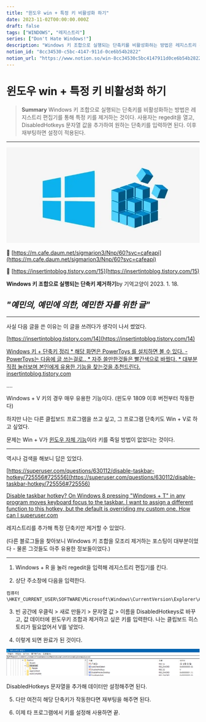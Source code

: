 ```yaml
---
title: "윈도우 win + 특정 키 비활성화 하기"
date: 2023-11-02T00:00:00.000Z
draft: false
tags: ["WINDOWS", "레지스트리"]
series: ["Don't Hate Windows!"]
description: "Windows 키 조합으로 실행되는 단축키를 비활성화하는 방법은 레지스트리 편집기를 통해 특정 키를 제거하는 것이다. 사용자는 regedit을 열고, DisabledHotkeys 문자열 값을 추가하여 원하는 단축키를 입력하면 된다. 이후 재부팅하면 설정이 적용된다."
notion_id: "8cc34530-c5bc-4147-911d-0ce6b54b2822"
notion_url: "https://www.notion.so/win-8cc34530c5bc4147911d0ce6b54b2822"
---
```


# 윈도우 win + 특정 키 비활성화 하기

> **Summary**
> Windows 키 조합으로 실행되는 단축키를 비활성화하는 방법은 레지스트리 편집기를 통해 특정 키를 제거하는 것이다. 사용자는 regedit을 열고, DisabledHotkeys 문자열 값을 추가하여 원하는 단축키를 입력하면 된다. 이후 재부팅하면 설정이 적용된다.

---

![Image](image_6c1c72006ab0.png)

🔗 [https://m.cafe.daum.net/sigmarion3/Nnp/60?svc=cafeapi](https://m.cafe.daum.net/sigmarion3/Nnp/60?svc=cafeapi)

🔗 [https://insertintoblog.tistory.com/15](https://insertintoblog.tistory.com/15)

**Windows 키 조합으로 실행되는 단축키 제거하기**by 기억고양이 2023. 1. 18.

## *"예민의, 예민에 의한, 예민한 자를 위한 글"*

---

사실 다음 글을 쓴 이유는 이 글을 쓰려다가 생각이 나서 썼었다.

[https://insertintoblog.tistory.com/14](https://insertintoblog.tistory.com/14)

[](https://insertintoblog.tistory.com/14)[
](https://insertintoblog.tistory.com/14)[Windows 키 + 단축키 정리](https://insertintoblog.tistory.com/14)[
](https://insertintoblog.tistory.com/14)[* 해당 화면은 PowerToys 를 설치하면 볼 수 있다. - PowerToys는 다음에 글 쓰는걸로.. * 자주 쓸만한것들은 빨간색으로 바꿨다. * 대부분 직접 눌러보며 본인에게 유용한 기능을 찾는것을 추천드린다.](https://insertintoblog.tistory.com/14)[
](https://insertintoblog.tistory.com/14)[insertintoblog.tistory.com](https://insertintoblog.tistory.com/14)

....

Windows + V 키의 경우 매우 유용한 기능이다. (윈도우 1809 이후 버전부터 작동한다)

하지만 나는 다른 클립보드 프로그램을 쓰고 싶고, 그 프로그램 단축키도 Win + V로 하고 싶었다.

문제는 Win + V가 <u>윈도우 자체 기능</u>이라 키를 죽일 방법이 없었다는 것이다.

---

역시나 검색을 해보니 답은 있었다.

[https://superuser.com/questions/630112/disable-taskbar-hotkey/725556#725556](https://superuser.com/questions/630112/disable-taskbar-hotkey/725556#725556)

[](https://superuser.com/questions/630112/disable-taskbar-hotkey/725556#725556)[
](https://superuser.com/questions/630112/disable-taskbar-hotkey/725556#725556)[Disable taskbar hotkey?](https://superuser.com/questions/630112/disable-taskbar-hotkey/725556#725556)[
](https://superuser.com/questions/630112/disable-taskbar-hotkey/725556#725556)[On Windows 8 pressing "Windows + T" in any program moves keyboard focus to the taskbar. I want to assign a different function to this hotkey, but the default is overriding my custom one. How can I](https://superuser.com/questions/630112/disable-taskbar-hotkey/725556#725556)[
](https://superuser.com/questions/630112/disable-taskbar-hotkey/725556#725556)[superuser.com](https://superuser.com/questions/630112/disable-taskbar-hotkey/725556#725556)

레지스트리를 추가해 특정 단축키만 제거할 수 있었다.

(다른 블로그들을 찾아보니 Windows 키 조합을 모조리 제거하는 포스팅이 대부분이었다 - 물론 그것들도 아주 유용한 정보들이었다.)

---

1. Windows + R 을 눌러 regedit을 입력해 레지스트리 편집기를 킨다.

2. 상단 주소창에 다음을 입력한다.

```plain text
컴퓨터\HKEY_CURRENT_USER\SOFTWARE\Microsoft\Windows\CurrentVersion\Explorer\Advanced
```

3. 빈 공간에 우클릭 > 새로 만들기 > 문자열 값 > 이름을 DisabledHotkeys로 바꾸고, 값 데이터에 윈도우키 조합과 제거하고 싶은 키를 입력한다. 나는 클립보드 히스토리가 필요없어서 V를 넣었다.

4. 이렇게 되면 완료가 된 것이다.

![Image](image_2eb3ca05a755.png)

DisabledHotkeys 문자열을 추가해 데이터만 설정해주면 된다.

5. 다만 여전히 해당 단축키가 작동한다면 재부팅을 해주면 된다.

6. 이제 타 프로그램에서 키를 설정해 사용하면 끝.

